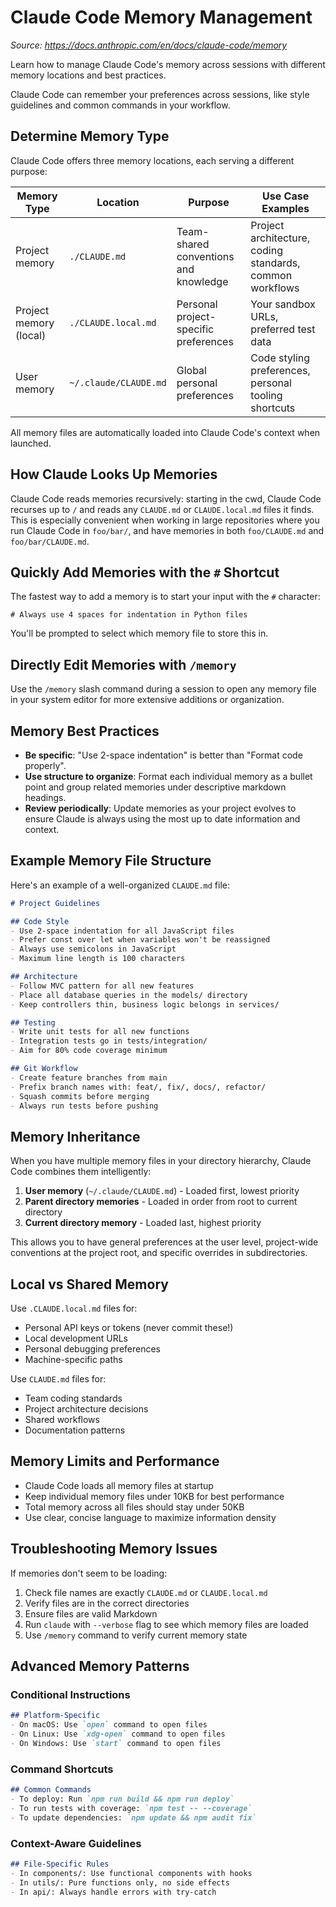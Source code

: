 # Claude Code Memory Management
*Source: https://docs.anthropic.com/en/docs/claude-code/memory*

Learn how to manage Claude Code's memory across sessions with different memory locations and best practices.

Claude Code can remember your preferences across sessions, like style guidelines and common commands in your workflow.

## Determine Memory Type

Claude Code offers three memory locations, each serving a different purpose:

| Memory Type | Location | Purpose | Use Case Examples |
|-------------|----------|---------|-------------------|
| Project memory | `./CLAUDE.md` | Team-shared conventions and knowledge | Project architecture, coding standards, common workflows |
| Project memory (local) | `./CLAUDE.local.md` | Personal project-specific preferences | Your sandbox URLs, preferred test data |
| User memory | `~/.claude/CLAUDE.md` | Global personal preferences | Code styling preferences, personal tooling shortcuts |

All memory files are automatically loaded into Claude Code's context when launched.

## How Claude Looks Up Memories

Claude Code reads memories recursively: starting in the cwd, Claude Code recurses up to `/` and reads any `CLAUDE.md` or `CLAUDE.local.md` files it finds. This is especially convenient when working in large repositories where you run Claude Code in `foo/bar/`, and have memories in both `foo/CLAUDE.md` and `foo/bar/CLAUDE.md`.

## Quickly Add Memories with the `#` Shortcut

The fastest way to add a memory is to start your input with the `#` character:

```
# Always use 4 spaces for indentation in Python files
```

You'll be prompted to select which memory file to store this in.

## Directly Edit Memories with `/memory`

Use the `/memory` slash command during a session to open any memory file in your system editor for more extensive additions or organization.

## Memory Best Practices

- **Be specific**: "Use 2-space indentation" is better than "Format code properly".
- **Use structure to organize**: Format each individual memory as a bullet point and group related memories under descriptive markdown headings.
- **Review periodically**: Update memories as your project evolves to ensure Claude is always using the most up to date information and context.

## Example Memory File Structure

Here's an example of a well-organized `CLAUDE.md` file:

```markdown
# Project Guidelines

## Code Style
- Use 2-space indentation for all JavaScript files
- Prefer const over let when variables won't be reassigned
- Always use semicolons in JavaScript
- Maximum line length is 100 characters

## Architecture
- Follow MVC pattern for all new features
- Place all database queries in the models/ directory
- Keep controllers thin, business logic belongs in services/

## Testing
- Write unit tests for all new functions
- Integration tests go in tests/integration/
- Aim for 80% code coverage minimum

## Git Workflow
- Create feature branches from main
- Prefix branch names with: feat/, fix/, docs/, refactor/
- Squash commits before merging
- Always run tests before pushing
```

## Memory Inheritance

When you have multiple memory files in your directory hierarchy, Claude Code combines them intelligently:

1. **User memory** (`~/.claude/CLAUDE.md`) - Loaded first, lowest priority
2. **Parent directory memories** - Loaded in order from root to current directory
3. **Current directory memory** - Loaded last, highest priority

This allows you to have general preferences at the user level, project-wide conventions at the project root, and specific overrides in subdirectories.

## Local vs Shared Memory

Use `.CLAUDE.local.md` files for:
- Personal API keys or tokens (never commit these!)
- Local development URLs
- Personal debugging preferences
- Machine-specific paths

Use `CLAUDE.md` files for:
- Team coding standards
- Project architecture decisions
- Shared workflows
- Documentation patterns

## Memory Limits and Performance

- Claude Code loads all memory files at startup
- Keep individual memory files under 10KB for best performance
- Total memory across all files should stay under 50KB
- Use clear, concise language to maximize information density

## Troubleshooting Memory Issues

If memories don't seem to be loading:
1. Check file names are exactly `CLAUDE.md` or `CLAUDE.local.md`
2. Verify files are in the correct directories
3. Ensure files are valid Markdown
4. Run `claude` with `--verbose` flag to see which memory files are loaded
5. Use `/memory` command to verify current memory state

## Advanced Memory Patterns

### Conditional Instructions
```markdown
## Platform-Specific
- On macOS: Use `open` command to open files
- On Linux: Use `xdg-open` command to open files
- On Windows: Use `start` command to open files
```

### Command Shortcuts
```markdown
## Common Commands
- To deploy: Run `npm run build && npm run deploy`
- To run tests with coverage: `npm test -- --coverage`
- To update dependencies: `npm update && npm audit fix`
```

### Context-Aware Guidelines
```markdown
## File-Specific Rules
- In components/: Use functional components with hooks
- In utils/: Pure functions only, no side effects
- In api/: Always handle errors with try-catch
```